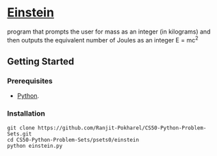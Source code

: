 # [Einstein](https://cs50.harvard.edu/python/2022/psets/0/einstein/)
program that prompts the user for mass as an integer (in kilograms) 
and then outputs the equivalent number of Joules as an integer
E = mc<sup>2</sup>

## Getting Started
### Prerequisites
- [Python](https://www.python.org/).

### Installation
   ```
   git clone https://github.com/Ranjit-Pokharel/CS50-Python-Problem-Sets.git
   cd CS50-Python-Problem-Sets/psets0/einstein
   python einstein.py
  